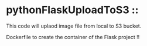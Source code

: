 # pythonFlaskUploadToS3 ::
This code will uplaod image file from local to S3 bucket.

Dockerfile to create the container of the Flask project !!
